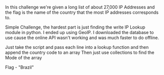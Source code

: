 In this challenge we're given a long list of about 27,000 IP Addresses and the flag is the name of the country that the most IP addresses corresponds to.

Simple Challenge, the hardest part is just finding the write IP Lookup module in python. I ended up using GeoIP. I downloaded the database to use cause
the online API wasn't working and was much faster to do offline.

Just take the script and pass each line into a lookup function and then append the country code to an array
Then just use collections to find the Mode of the array

Flag - "Brazil"